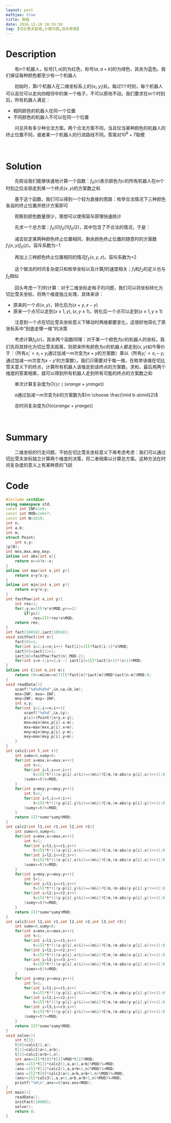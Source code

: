 ```yaml
---
layout: post
mathjax: true
title: 黑暗
date: 2018-12-10 10:24:50
tag: [切比雪夫距离,计数问题,容斥原理]
---
```

# Description

　　有$n$个机器人，标号$[1,a]$的为红色，标号$(a,a+b]$的为绿色，其余为蓝色。我们保证每种颜色都至少有一个机器人

　　初始时，第$i$个机器人在二维坐标系上的$(x_i,y_i)$处。每过1个时刻，每个机器人可以且仅可以走向四相邻中的某一个格子，不可以原地不动。我们要求在$m$个时刻后，所有机器人满足：

* 相同颜色的机器人在同一个位置
* 不同颜色的机器人不可以在同一个位置

　　问总共有多少种合法方案。两个合法方案不同，当且仅当某种颜色的机器人的终止位置不同，或者某一个机器人的行进路线不同。答案对$10^9+7$取模



　　　　

<!-- more -->
# Solution

　　先假设我们能够快速地计算一个函数：$f_0(c)$表示颜色为$c$的所有机器人在$m$个时刻之后全部走到某一个终点$(x,y)$的方案数之和

　　基于这个函数，我们可以得到一个较为直接的思路：枚举合法情况下三种颜色各自的终止位置并统计方案即可

　　观察到颜色数量很少，猜想可以使用容斥原理快速统计

　　先求一个总方案：$f_0(0)f_0(1)f_0(2)$，其中包含了不合法的情况，于是：

　　减去钦定某两种颜色终止位置相同，剩余颜色终止位置的随意时的方案数$f_1(x,y)f_0(z)$。容斥系数为$-1$

　　再加上三种颜色终止位置相同的情况$f_2(x,y,z)$。容斥系数为$+2$

　　这个做法的时间复杂度只和枚举坐标以及计算$f$的速度相关；$f_1$和$f_2$的定义也与$f_0$相似

　　回头考虑一下$f$的计算：对于二维坐标走格子的问题，我们可以将坐标转化为切比雪夫坐标，将两个维度独立处理，具体来讲：

* 原来的一个点$(x,y)$，转化后为$(x+y,x-y)$
* 原来一个点可以走到$(x\pm 1,y),(x,y\pm 1)$，转化后一个点可以走到$(x\pm 1, y\pm 1)$

　　注意到一个点在切比雪夫坐标意义下移动时两维都要变化，这很好地简化了原坐标系中“到底走哪一维”的决策

　　考虑计算$f_0(c)$，其余两个函数同理：对于某一个颜色为$c$的机器人的坐标，我们先将其转化为切比雪夫距离，则原来所有颜色为$c$的机器人都走到$(x,y)$如今等价于：（所有$x_i'=x_i+y_i$通过加减一$m$次变为$x+y$的方案数）乘以（所有$y_i'=x_i-y_i$通过加减一$m$次变为$x-y'$的方案数）。我们只需要对于每一维，在枚举该维在切比雪夫意义下的终点，计算所有机器人该维走到该终点的方案数，求和，最后用两个维度的答案相乘，就可以得到所有机器人走到所有可能的终点的方案数之和

　　单次计算复杂度为$O(\mid c\mid (xrange+yrange))$

　　$a$通过加减一$m$次变为$b$的方案数为${m \choose \frac{\mid b-a\mid}2}$

　　总时间复杂度为$O(n(xrange+yrange))$



　　

# Summary

　　二维坐标的行走问题，不妨在切比雪夫坐标意义下再考虑考虑：我们可以通过切比雪夫坐标独立计算两个维度的决策，将二者相乘以计算总方案。这种方法在时间复杂度的意义上有某种质的飞跃



# Code

```c++
#include <cstdio>
using namespace std;
const int INF=1e9;
const int MOD=1e9+7;
const int N=1010;
int n;
int a,b;
int m;
struct Point{
    int x,y;
}p[N];
int mnx,mxx,mny,mxy;
inline int abs(int x){
    return x>=0?x:-x;
}
inline int max(int x,int y){
    return x>y?x:y;
}
inline int min(int x,int y){
    return x<y?x:y;
}
int fastPow(int x,int y){
    int res=1;
    for(;y;x=1ll*x*x%MOD,y>>=1)
        if(y&1)
            res=1ll*res*x%MOD;
    return res;
}
int fact[10010],iact[10010];
void initFact(int n){
    fact[0]=1;
    for(int i=1;i<=n;i++) fact[i]=1ll*fact[i-1]*i%MOD;
    iact[0]=iact[1]=1;
    iact[n]=fastPow(fact[n],MOD-2);
    for(int i=n-1;i>=2;i--) iact[i]=1ll*iact[i+1]*(i+1)%MOD;
}
inline int C(int n,int m){
    return (0<=m&&m<=n)?1ll*fact[n]*iact[m]%MOD*iact[n-m]%MOD:0;
}
void readData(){
    scanf("%d%d%d%d",&n,&a,&b,&m);
    mnx=INF; mxx=-INF;
    mny=INF; mxy=-INF;
    int x,y;
    for(int i=1;i<=n;i++){
        scanf("%d%d",&x,&y);
        p[i]=(Point){x+y,x-y};
        mnx=min(mnx,p[i].x-m);
        mxx=max(mxx,p[i].x+m);
        mny=min(mny,p[i].y-m);
        mxy=max(mxy,p[i].y+m);
    }
}
int calc1(int l,int r){
    int sumx=0,sumy=0;
    for(int x=mnx;x<=mxx;x++){
        int t=1;
        for(int i=l;i<=r;i++)
            t=1ll*t*(((x-p[i].x)&1)==(m&1)?C(m,(m-abs(x-p[i].x))>>1):0)%MOD;
        (sumx+=t)%=MOD;
    }
    for(int y=mny;y<=mxy;y++){
        int t=1;
        for(int i=l;i<=r;i++)
            t=1ll*t*(((y-p[i].y)&1)==(m&1)?C(m,(m-abs(y-p[i].y))>>1):0)%MOD;
        (sumy+=t)%=MOD;
    }
    return 1ll*sumx*sumy%MOD;
}
int calc2(int l1,int r1,int l2,int r2){
    int sumx=0,sumy=0;
    for(int x=mnx;x<=mxx;x++){
        int t=1;
        for(int i=l1;i<=r1;i++)
            t=1ll*t*(((x-p[i].x)&1)==(m&1)?C(m,(m-abs(x-p[i].x))>>1):0)%MOD;
        for(int i=l2;i<=r2;i++)
            t=1ll*t*(((x-p[i].x)&1)==(m&1)?C(m,(m-abs(x-p[i].x))>>1):0)%MOD;
        (sumx+=t)%=MOD;
    }
    for(int y=mny;y<=mxy;y++){
        int t=1;
        for(int i=l1;i<=r1;i++)
            t=1ll*t*(((y-p[i].y)&1)==(m&1)?C(m,(m-abs(y-p[i].y))>>1):0)%MOD;
        for(int i=l2;i<=r2;i++)
            t=1ll*t*(((y-p[i].y)&1)==(m&1)?C(m,(m-abs(y-p[i].y))>>1):0)%MOD;
        (sumy+=t)%=MOD;
    }
    return 1ll*sumx*sumy%MOD;
}
int calc3(int l1,int r1,int l2,int r2,int l3,int r3){
    int sumx=0,sumy=0;
    for(int x=mnx;x<=mxx;x++){
        int t=1;
        for(int i=l1;i<=r1;i++)
            t=1ll*t*(((x-p[i].x)&1)==(m&1)?C(m,(m-abs(x-p[i].x))>>1):0)%MOD;
        for(int i=l2;i<=r2;i++)
            t=1ll*t*(((x-p[i].x)&1)==(m&1)?C(m,(m-abs(x-p[i].x))>>1):0)%MOD;
        for(int i=l3;i<=r3;i++)
            t=1ll*t*(((x-p[i].x)&1)==(m&1)?C(m,(m-abs(x-p[i].x))>>1):0)%MOD;
        (sumx+=t)%=MOD;
    }
    for(int y=mny;y<=mxy;y++){
        int t=1;
        for(int i=l1;i<=r1;i++)
            t=1ll*t*(((y-p[i].y)&1)==(m&1)?C(m,(m-abs(y-p[i].y))>>1):0)%MOD;
        for(int i=l2;i<=r2;i++)
            t=1ll*t*(((y-p[i].y)&1)==(m&1)?C(m,(m-abs(y-p[i].y))>>1):0)%MOD;
        for(int i=l3;i<=r3;i++)
            t=1ll*t*(((y-p[i].y)&1)==(m&1)?C(m,(m-abs(y-p[i].y))>>1):0)%MOD;
        (sumy+=t)%=MOD;
    }
    return 1ll*sumx*sumy%MOD;
}
void solve(){
    int t[3];
    t[0]=calc1(1,a);
    t[1]=calc1(a+1,a+b);
    t[2]=calc1(a+b+1,n);
    int ans=1ll*t[0]*t[1]%MOD*t[2]%MOD;
    (ans-=1ll*t[2]*calc2(1,a,a+1,a+b)%MOD)%=MOD;
    (ans-=1ll*t[1]*calc2(1,a,a+b+1,n)%MOD)%=MOD;
    (ans-=1ll*t[0]*calc2(a+1,a+b,a+b+1,n)%MOD)%=MOD;
    (ans+=2ll*calc3(1,a,a+1,a+b,a+b+1,n)%MOD)%=MOD;
    printf("%d\n",ans>=0?ans:ans+MOD);
}
int main(){
    readData();
    initFact(10000);
    solve();
    return 0;
}
```

